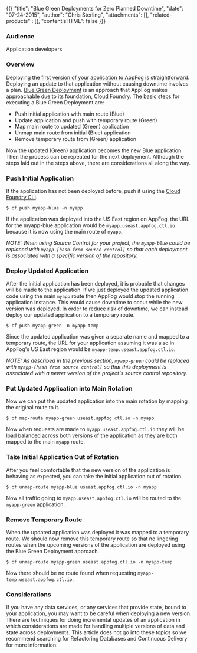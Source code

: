 {{{
  "title": "Blue Green Deployments for Zero Planned Downtime",
  "date": "07-24-2015",
  "author": "Chris Sterling",
  "attachments": [],
  "related-products" : [],
  "contentIsHTML": false
}}}

### Audience

Application developers

### Overview

Deploying the [first version of your application to AppFog is straightforward](deploy-an-application.md). Deploying an update to that application without causing downtime involves a plan. [Blue Green Deployment](http://martinfowler.com/bliki/BlueGreenDeployment.html) is an approach that AppFog makes approachable due to its foundation, [Cloud Foundry](https://www.cloudfoundry.org/). The basic steps for executing a Blue Green Deployment are:

* Push initial application with main route (Blue)
* Update application and push with temporary route (Green)
* Map main route to updated (Green) application
* Unmap main route from initial (Blue) application
* Remove temporary route from (Green) application

Now the updated (Green) application becomes the new Blue application. Then the process can be repeated for the next deployment. Although the steps laid out in the steps above, there are considerations all along the way.

### Push Initial Application

If the application has not been deployed before, push it using the [Cloud Foundry CLI](login-using-cf-cli.md).

```
$ cf push myapp-blue -n myapp
```

If the application was deployed into the US East region on AppFog, the URL for the myapp-blue application would be `myapp.useast.appfog.ctl.io` because it is now using the main route of `myapp`.

*NOTE: When using Source Control for your project, the `myapp-blue` could be replaced with `myapp-[hash from source control]` so that each deployment is associated with a specific version of the repository.*

### Deploy Updated Application

After the initial application has been deployed, it is probable that changes will be made to the application. If we just deployed the updated application code using the main `myapp` route then AppFog would stop the running application instance. This would cause downtime to occur while the new version was deployed. In order to reduce risk of downtime, we can instead deploy our updated application to a temporary route.

```
$ cf push myapp-green -n myapp-temp
```

Since the updated application was given a separate name and mapped to a temporary route, the URL for your application assuming it was also in AppFog's US East region would be `myapp-temp.useast.appfog.ctl.io`.

*NOTE: As described in the previous section, `myapp-green` could be replaced with `myapp-[hash from source control]` so that this deployment is associated with a newer version of the project's source control repository.*

### Put Updated Application into Main Rotation

Now we can put the updated application into the main rotation by mapping the original route to it.

```
$ cf map-route myapp-green useast.appfog.ctl.io -n myapp
```

Now when requests are made to `myapp.useast.appfog.ctl.io` they will be load balanced across both versions of the application as they are both mapped to the main `myapp` route.

### Take Initial Application Out of Rotation

After you feel comfortable that the new version of the application is behaving as expected, you can take the initial application out of rotation.

```
$ cf unmap-route myapp-blue useast.appfog.ctl.io -n myapp
```

Now all traffic going to `myapp.useast.appfog.ctl.io` will be routed to the `myapp-green` application.

### Remove Temporary Route

When the updated application was deployed it was mapped to a temporary route. We should now remove this temporary route so that no lingering routes when the upcoming versions of the application are deployed using the Blue Green Deployment approach.

```
$ cf unmap-route myapp-green useast.appfog.ctl.io -n myapp-temp
```

Now there should be no route found when requesting `myapp-temp.useast.appfog.ctl.io`.

### Considerations

If you have any data services, or any services that provide state, bound to your application, you may want to be careful when deploying a new version. There are techniques for doing incremental updates of an application in which considerations are made for handling multiple versions of data and state across deployments. This article does not go into these topics so we recommend searching for Refactoring Databases and Continuous Delivery for more information.